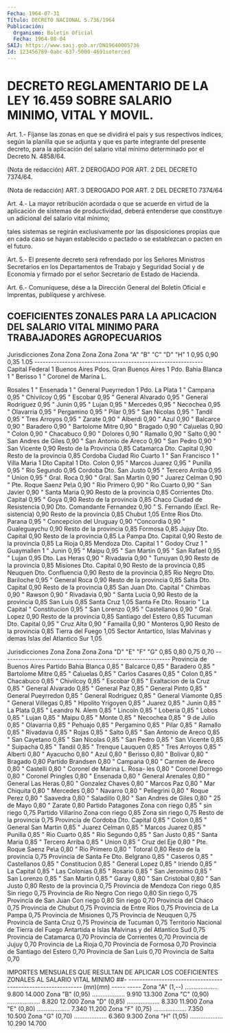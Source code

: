 ```yaml
---
Fecha: 1964-07-31
Título: DECRETO NACIONAL 5.736/1964
Publicación:
  Organismo: Boletín Oficial
  Fecha: 1964-08-04
SAIJ: https://www.saij.gob.ar/DN19640005736
Id: 123456789-0abc-637-5000-4691soterced
---
```

# DECRETO REGLAMENTARIO DE LA LEY 16.459 SOBRE SALARIO MINIMO, VITAL Y MOVIL.

<a id="1"></a>
Art.  1.-  Fíjanse  las zonas en que se dividirá el país y sus respectivos índices, según  la  planilla  que  se  adjunta y que es parte  integrante  del  presente  decreto,  para la aplicación  del salario  vital  mínimo  determinado  por  el  Decreto  N.  4858/64.

<a id="2"></a>
(Nota  de  redacción)  ART.  2 DEROGADO POR ART. 2 DEL DECRETO 7374/64.

<a id="3"></a>
(Nota  de  redacción)  ART.  3 DEROGADO POR ART. 2 DEL DECRETO 7374/64

<a id="4"></a>
Art.  4.-  La  mayor  retribución acordada o que se acuerde en virtud  de  la  aplicación  de sistemas  de  productividad,  deberá entenderse que constituye un  adicional  del  salario vital mínimo;

tales  sistemas  se  regirán  exclusivamente por las  disposiciones propias  que  en cada caso se hayan  establecido  o  pactado  o  se establezcan o pacten en el futuro.

<a id="5"></a>
Art.  5.-  El presente decreto será refrendado por los Señores Ministros Secretarios  en  los Departamentos de Trabajo y Seguridad Social y de Economía y firmado  por  el  señor Secretario de Estado de Hacienda.

<a id="6"></a>
Art.  6.- Comuníquese, dése a la Dirección General del Boletín Oficial e Imprentas, publíquese y archívese.

## COEFICIENTES  ZONALES  PARA  LA APLICACION DEL SALARIO VITAL MINIMO PARA TRABAJADORES AGROPECUARIOS

<a id="1"></a>
Jurisdicciones        Zona   Zona   Zona   Zona   Zona                             "A"    "B"    "C"    "D"    "H"                              1     0,95   0,90   0,35   1.05 ------------------------------------------------------------- Capital Federal               1 Buenos Aires Pdos. Gran Buenos Aires       1 Pdo. Bahia Blanca             1 "   Berisso                  1 "   Coronel de Marina L.

Rosales                  1 "  Ensenada                  1 "  General Pueyrredon        1 Pdo. La Plata                 1 "  Campana                        0,95 "  Chivilcoy                      0,95 "  Escobar                        0,95 "  General Alvarado               0,95 "  General Rodriguez              0,95 "  Junin                          0,95 "  Lujan                          0,95 "  Mercedes                       0,95 "  Necochea                       0,95 "  Olavarria                      0,95 "  Pergamino                      0,95 "  Pilar                          0,95 "  San Nicolas                    0,95 "  Tandil                         0,95 "  Tres Arroyos                   0,95 "  Zarate                                0,90 "  Alberdi                               0,90 "  Azul                                  0,90 "  Balcarce                              0,90 "  Baradero                              0,90 "  Bartolome Mitre                       0,90 "  Bragado                               0,90 "  Ca\uelas                              0,90 "  Colon                                 0,90 "  Chacabuco                             0,90 "  Dolores                               0,90 "  Ramallo                               0,90 "  Salto                                 0,90 "  San Andres de Giles                   0,90 "  San Antonio de Areco                  0,90 "  San Pedro                             0,90 "  San Vicente                           0,90 Resto de la Provincia                            0,85 Catamarca Dto. Capital                              0,90 Resto de la provincia                            0,85 Cordoba Ciudad Rio Cuarto             1 "     San Francisco          1 "     Villa Maria            1 Dto Capital                   1 Dto. Colon                         0,95 "   Marcos Juarez                 0,95 "   Punilla                       0,95 "   Rio Segundo                   0,95 Cordoba Dto. San Justo                     0,95 "   Tercero Arriba                0,95 "   Union                         0,95 "   Gral. Roca                           0,90 "   Gral. San Martin                     0,90 "   Juarez Celman                        0,90 "   Pte. Roque Saenz Pe\a                0,90 "   Rio Primero                          0,90 "   Rio Cuarto                           0,90 "   San Javier                           0,90 "   Santa Maria                          0,90 Resto  de  la provincia                           0,85  Corrientes Dto. Capital                       0,95 " Goya                                   0,90 Resto de la provincia                            0,85 Chaco Ciudad de Resistencia              0,90 Dto. Comandante Fernandez                 0,90 "   S. Fernando (Excl. Re-     sistencia)                           0,90 Resto de la provincia                            0,85 Chubut                                                  1,05 Entre Rios Dto. Parana                        0,95 "   Concepcion del Uruguay               0,90 "Concordia                               0,90 "  Gualeguaychu                          0,90 Resto de la provincia                            0,85 Formosa                                          0,85 Jujuy Dto. Capital                              0,90 Resto de la provincia                            0,85 La Pampa Dto. Capital                              0,90 Resto de la provincia                            0,85 La Rioja                                         0,85 Mendoza Dto. Capital                  1 "   Godoy Cruz               1 "   Guaymallen               1 "   Junin                         0,95 "  Maipu                          0,95 "  San Martin                     0,95 "  San Rafael                     0,95 "  Lujan                          0,95 Dto. Las Heras                            0,90 "   Rivadavia                            0,90 "   Tunuyan                              0,90 Resto de la provincia                            0,85 Misiones Dto. Capital                              0,90 Resto de la provincia                            0,85 Neuquen Dto. Confluencia                          0,90 Resto de la provincia                            0,85 Rio Negro Dto. Bariloche                     0,95 "   General Roca                         0,90 Resto de la provincia                            0,85 Salta Dto. Capital                              0,90 Resto de la provincia                            0,85 San Juan Dto. Capital "   Chimbas                              0,90 "  Rawson                                0,90 "  Rivadavia                             0,90 "  Santa Lucia                           0,90 Resto de la provincia                            0,85 San Luis                                         0,85 Santa Cruz                                              1,05 Santa Fe Dto. Rosario "   La Capital "   Constitucion                  0,95 "  San Lorenzo                    0,95 "  Castellanos                           0,90 "  Gral. Lopez                           0,90 Resto de la provincia                            0,85 Santiago del Estero                              0,85 Tucuman Dto. Capital                       0,95 "   Cruz Alta                            0,90 "   Famailla                             0,90 "   Monteros                             0,90 Resto de la provincia                            0,85 Tierra del Fuego                                        1,05 Sector Antartico, Islas Malvinas y demas Islas del Atlantico  Sur                                            1,05

<a id="2"></a>
Jurisdicciones               Zona   Zona   Zona   Zona                                    "D"    "E"    "F"    "G"                                    0,85   0,80   0,75   0,70 ------------------------------------------------------------- Provincia de Buenos Aires Partido Bahia Blanca               0,85  "     Balcarce                   0,85  "     Baradero                   0,85  "     Bartolome Mitre            0,85  "     Ca\uelas                   0,85  "     Carlos Casares             0,85  "     Colon                      0,85  "     Chacabuco                  0,85  "     Chivilcoy                  0,85  "     Escobar                    0,85  "     Exaltacion de la Cruz      0,85  "     General Alvarado           0,85  "     General Paz                0,85  "     General Pinto              0,85  "     General Pueyrredon         0,85  "     General Rodriguez          0,85  "     General Viamonte           0,85  "     General Villegas           0,85  "     Hipolito Yrigoyen          0,85  "     Juarez                     0,85  "     Junin                      0,85  "     La Plata                   0,85  "     Leandro N. Alem            0,85  "     Lincoln                    0,85  "     Loberia                    0,85  "     Lobos                      0,85  "     Lujan                      0,85  "     Maipu                      0,85  "     Monte                      0,85  "     Necochea                   0,85  "     9 de Julio                 0,85  "     Olavarria                  0,85  "     Pehuajo                    0,85  "     Pergamino                  0,85  "     Pilar                      0,85  "     Ramallo                    0,85  "     Rivadavia                  0,85  "     Rojas                      0,85  "     Salto                      0,85  "     San Antonio de Areco       0,85  "     San Cayetano               0,85  "     San Nicolas                0,85  "     San Pedro                  0,85  "     San Vicente                0,85  "     Suipacha                   0,85  "     Tandil                     0,85  "     Trenque Lauquen            0,85  "     Tres Arroyos               0,85  "    Alberti                            0,80  "    Ayacucho                           0,80  "    Azul                               0,80  "    Berisso                            0,80  "    Bolivar                            0,80  "    Bragado                            0,80 Partido Brandsen                          0,80  "     Campana                           0,80  "     Carmen de Areco                   0,80  "     Castelli                          0,80  "     Coronel de Marina L. Rosa-        les                               0,80  "    Coronel Dorrego                    0,80  "    Coronel Pringles                   0,80  "    Ensenada                           0,80  "    General Arenales                   0,80  "    General Las Heras                  0,80  "    Gonzalez Chaves                    0,80  "    Marcos Paz                         0,80  "    Mar Chiquita                       0,80  "    Mercedes                           0,80  "    Navarro                            0,80  "    Pellegrini                         0,80  "    Roque Perez                        0,80  "    Saavedra                           0,80  "    Saladillo                          0,80  "    San Andres de Giles                0,80  "    25 de Mayo                         0,80  "    Zarate                             0,80 Partido Patagones        Zona con riego             0,85          "  sin riego                           0,75 Partido Villarino Zona con riego                    0,85 Zona sin riego                                  0,75 Resto de la provincia                            0,75 Provincia de Cordoba Dto. Capital                       0,85 "   Colon                         0,85 "  General San Martin             0,85 "  Juarez Celman                  0,85 "  Marcos Juarez                  0,85 "  Punilla                        0,85 "  Rio Cuarto                     0,85 "  Rio Segundo                    0,85 "  San Justo                      0,85 "  Santa Maria                    0,85 "  Tercero Arriba                 0,85 "  Union                          0,85 "  Cruz del Eje                          0,80 "  Pte. Roque Saenz Pe\a                 0,80 "  Rio Primero                           0,80 "  Totoral                               0,80 Resto de la provincia                            0,75 Provincia de Santa Fe Dto. Belgrano                      0,85 "   Caseros                       0,85 "   Castellanos                   0,85 "   Constitucion                  0,85 "   General Lopez                 0,85 "   Iriendo                       0,85 "   La Capital                    0,85 "   Las Colonias                  0,85 "   Rosario                       0,85 "   San Jeronimo                  0,85 "   San Lorenzo                   0,85 "   San Martin                    0,85 "  Garay                                 0,80 "  San Cristobal                         0,80 "  San Justo                             0,80 Resto de la provincia                            0,75 Provincia de Mendoza Con riego                          0,85 Sin riego                                        0,75 Provincia de Rio Negro Con riego                                 0,80 Sin riego                                        0,75 Provincia de San Juan Con riego                                 0,80 Sin riego                                                0,70 Provincia del Chaco                              0,75 Provincia de Chubut                              0,75 Provincia de Entre Rios                          0,75 Provincia de La Pampa                            0,75 Provincia de Misiones                            0,75 Provincia de Neuquen                             0,75 Provincia de Santa Cruz                          0,75 Provincia de Tucuman                             0,75 Territorio Nacional de Tierra del Fuego Antartida e Islas Malvinas y del Atlantico Sud                               0,75 Provincia de Catamarca                                  0,70 Provincia de Corrientes                                 0,70 Provincia de Jujuy                                      0,70 Provincia de La Rioja                                   0,70 Provincia de Formosa                                    0,70 Provincia de Santiago del Estero                        0,70 Provincia de San Luis                                   0,70 Provincia  de  Salta                                      0,70

<a id="3"></a>
IMPORTES  MENSUALES  QUE  RESULTAN DE APLICAR LOS COEFICIENTES ZONALES AL SALARIO VITAL MINIMO ##- -------------------------------------------------------------                                     (m$n)          (m$n)                                     -----          ----- Zona "A" (1,--) ...................  9.800         14.000 Zona "B" (0,95) ...................  9.910         13.300 Zona "C" (0,90) ...................  8.820         12.000 Zona "D" (0,85) ...................  8.330         11.900 Zona "E" (0,80) ...................  7.340         11.200 Zona "F" (0,75) ...................  7.350         10.500 Zona "G" (0,70) ...................  6.360          9.300 Zona "H" (1,05) ...................  10.290          14.700